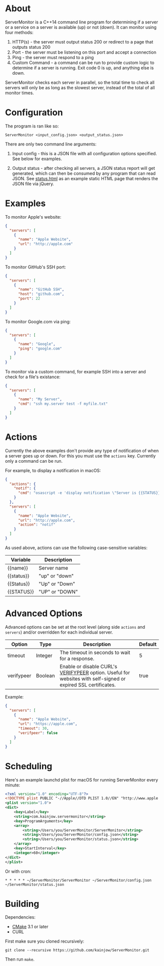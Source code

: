 # About

ServerMonitor is a C++14 command line program for determining if a server or a service on a server is available (up) or not (down). It can monitor using four methods:

1. HTTP(s) - the server must output status 200 or redirect to a page that outputs status 200
2. Port - the server must be listening on this port and accept a connection
3. Ping - the server must respond to a ping
4. Custom Command - a command can be run to provide custom logic to determine if a server is running. Exit code 0 is up, and anything else is down.

ServerMonitor checks each server in parallel, so the total time to check all servers will only be as long as the slowest server, instead of the total of all monitor times.

# Configuration

The program is ran like so:

    ServerMonitor <input_config.json> <output_status.json>

There are only two command line arguments:

1. Input config - this is a JSON file with all configuration options specified. See below for examples.

2. Output status - after checking all servers, a JSON status report will get generated, which can then be consumed by any program that can read JSON. See [status.html](status.html) as an example static HTML page that renders the JSON file via jQuery.

# Examples

To monitor Apple's website:

```json
{
  "servers": [
    {
      "name": "Apple Website",
      "url": "http://apple.com"
    }
  ]
}
```

To monitor GitHub's SSH port:

```json
{
  "servers": [
    {
      "name": "GitHub SSH",
      "host": "github.com",
      "port": 22
    }
  ]
}
```

To monitor Google.com via ping:

```json
{
  "servers": [
    {
      "name": "Google",
      "ping": "google.com"
    }
  ]
}
```

To monitor via a custom command, for example SSH into a server and check for a file's existance:

```json
{
  "servers": [
    {
      "name": "My Server",
      "cmd": "ssh my.server test -f myfile.txt"
    }
  ]
}
```

# Actions

Currently the above examples don't provide any type of notification of when a server goes up or down. For this you must use the `actions` key. Currently only a command can be run.

For example, to display a notification in macOS:

```json
{
  "actions": {
    "notif": {
      "cmd": "osascript -e 'display notification \"Server is {{STATUS}}\" with title \"{{name}}\"'"
    }
  },
  "servers": [
    {
      "name": "Apple Website",
      "url": "http://apple.com",
      "action": "notif"
    }
  ]
}
```

As used above, actions can use the following case-sensitive variables:

| Variable   | Description    |
| ---------- | -------------- |
| {{name}}   | Server name    |
| {{status}} | "up" or "down" |
| {{Status}} | "Up" or "Down" |
| {{STATUS}} | "UP" or "DOWN" |

# Advanced Options

Advanced options can be set at the root level (along side `actions` and `servers`) and/or overridden for each individual server.

| Option | Type | Description | Default |
| --- | --- | --- | --- |
| timeout | Integer | The timeout in seconds to wait for a response. | 5 |
| verifypeer | Boolean | Enable or disable CURL's [VERIFYPEER](https://curl.haxx.se/libcurl/c/CURLOPT_SSL_VERIFYPEER.html) option. Useful for websites with self-signed or expired SSL certificates. | true |

Example:

```json
{
  "servers": [
    {
      "name": "Apple Website",
      "url": "https://apple.com",
      "timeout": 30,
      "verifpeer": false
    }
  ]
}
```

# Scheduling

Here's an example launchd plist for macOS for running ServerMonitor every minute:

```xml
<?xml version="1.0" encoding="UTF-8"?>
<!DOCTYPE plist PUBLIC "-//Apple//DTD PLIST 1.0//EN" "http://www.apple.com/DTDs/PropertyList-1.0.dtd">
<plist version="1.0">
<dict>
	<key>Label</key>
	<string>com.kainjow.servermonitor</string>
	<key>ProgramArguments</key>
	<array>
		<string>/Users/you/ServerMonitor/ServerMonitor</string>
		<string>/Users/you/ServerMonitor/config.json</string>
		<string>/Users/you/ServerMonitor/status.json</string>
	</array>
	<key>StartInterval</key>
	<integer>60</integer>
</dict>
</plist>
```

Or with cron:

    * * * * * ~/ServerMonitor/ServerMonitor ~/ServerMonitor/config.json ~/ServerMonitor/status.json

# Building

Dependencies:

- [CMake](https://cmake.org) 3.1 or later
- CURL

First make sure you cloned recursively:

    git clone --recursive https://github.com/kainjow/ServerMonitor.git

Then run `make`.

